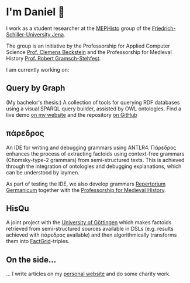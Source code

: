 # I'm Daniel 👋

I work as a student researcher at the [MEPHisto](https://mephisto.uni-jena.de) group of the [Friedrich-Schiller-University Jena](https://www.uni-jena.de).

The group is an initiative by the Professorship for Applied Computer Science [Prof. Clemens Beckstein](https://ki.uni-jena.de) and the Professorship for Medieval History [Prof. Robert Gramsch-Stehfest](https://www.gw.uni-jena.de/2755/apl-prof-dr-robert-gramsch-stehfest).

I am currently working on:

## Query by Graph
(My bachelor's thesis:) A collection of tools for querying RDF databases using a visual SPARQL query builder, assisted by OWL ontologies.
Find a live demo [on my website](https://quebyg.danielmotz.de) and the repository [on GitHub](https://github.com/HerrMotz/bachelor-thesis)

## πάρεδρος
An IDE for writing and debugging grammars using ANTLR4. Πάρεδρος enhances the process of extracting factoids using context-free grammars (Chomsky-type-2 grammars) from semi-structured texts. This is achieved through the integration of ontologies and debugging explanations, which can be understood by laymen.

As part of testing the IDE, we also develop grammars [Repertorium Germanicum](http://www.romana-repertoria.net/993.html) together with the [Professorship for Medieval History](https://www.gw.uni-jena.de/2755/apl-prof-dr-robert-gramsch-stehfest).
 
## HisQu
A joint project with the [University of Göttingen](https://www.uni-goettingen.de/) which makes factoids retrieved from semi-structured sources available in DSLs (e.g. results achieved with πάρεδρος available) and then algorithmically transforms them into [FactGrid](https://database.factgrid.de/wiki/Main_Page)-triples.

## On the side...
... I write articles on my [personal website](https://www.daniel-motz.de/) and do some charity work.

